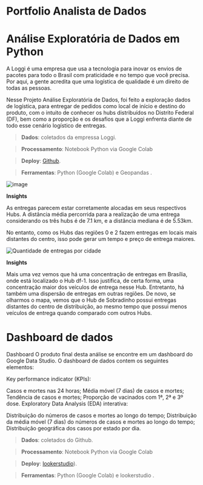 # Portfolio Analista de Dados

<h1>Análise Exploratória de Dados em Python</h1>

A Loggi é uma empresa que usa a tecnologia para inovar os envios de pacotes para todo o Brasil com praticidade e no tempo que você precisa. Por aqui, a gente acredita que uma logística de qualidade é um direito de todas as pessoas.

Nesse Projeto Análise Exploratória de Dados, foi feito a exploração dados de logística, para entregar de pedidos como local de início e destino do produto, com o intuito de conhecer os hubs distribuídos no Distrito Federal (DF), bem como a proporção e os desafios que a Loggi enfrenta diante de todo esse cenário logístico de entregas.

>**Dados**: coletados da empressa Loggi.

>**Processamento**: Notebook Python via Google Colab

>**Deploy**: [Github](https://github.com/petwillian/Portfolio-Analista-de-Dados/blob/main/Projeto%20An%C3%A1lise%20Explorat%C3%B3ria%20de%20Dados%20em%20Python/Projeto.ipynb).

>**Ferramentas**: Python (Google Colab) e Geopandas .

![image](https://github.com/user-attachments/assets/be9ab01b-130a-4d7a-a02a-f8072215ee30)

**Insights**

As entregas parecem estar corretamente alocadas em seus respectivos Hubs. A distância média percorrida para a realização de uma entrega considerando os três hubs é de 7.1 km, e a distância mediana é de 5.53km.

No entanto, como os Hubs das regiões 0 e 2 fazem entregas em locais mais distantes do centro, isso pode gerar um tempo e preço de entrega maiores.

![Quantidade de entregas por cidade](https://github.com/user-attachments/assets/ebd510f5-841f-4378-85b9-de8d04980f85)

**Insights**

Mais uma vez vemos que há uma concentração de entregas em Brasília, onde está localizado o Hub df-1. Isso justifica, de certa forma, uma concentração maior dos veículos de entrega nesse Hub. Entretanto, há também uma dispersão de entregas em outras regiões. De novo, se olharmos o mapa, vemos que o Hub de Sobradinho possui entregas distantes do centro de distribuição, ao mesmo tempo que possui menos veículos de entrega quando comparado com outros Hubs.

# Dashboard de dados

Dashboard O produto final desta análise se encontre em um dashboard do Google Data Studio. O dashboard de dados contem os seguintes elementos:

Key performance indicator (KPIs):

Casos e mortes nas 24 horas; Média móvel (7 dias) de casos e mortes; Tendência de casos e mortes; Proporção de vacinados com 1ª, 2ª e 3º dose. Exploratory Data Analysis (EDA) interativa:

Distribuição do números de casos e mortes ao longo do tempo; Distribuição da média móvel (7 dias) do números de casos e mortes ao longo do tempo; Distribuição geográfica dos casos por estado por dia.

>**Dados**: coletados do Github.

>**Processamento**: Notebook Python via Google Colab

>**Deploy**: [lookerstudio](https://lookerstudio.google.com/reporting/0b29e22d-8d1c-4076-bdee-c08921f08c18/page/90rHE)).

>**Ferramentas**: Python (Google Colab) e lookerstudio .
